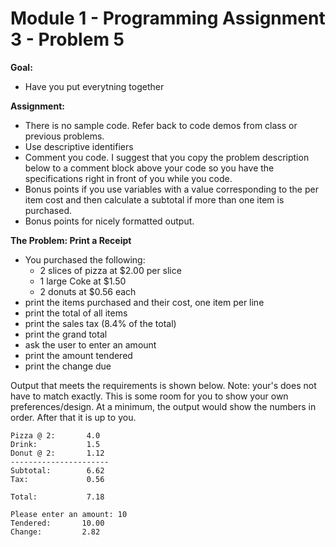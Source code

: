 #  Module 1 - Programming Assignment 3 - Problem 5

**Goal:** 
- Have you put everytning together

**Assignment:**  
- There is no sample code. Refer back to code demos from class or previous problems.
- Use descriptive identifiers
- Comment you code. I suggest that you copy the problem description below to a comment block above your code so you have the specifications right in front of you while you code.
- Bonus points if you use variables with a value corresponding to the per item cost and then calculate a subtotal if more than one item is purchased.
- Bonus points for nicely formatted output.

**The Problem: Print a Receipt**
- You purchased the following:
    - 2 slices of pizza at $2.00 per slice
    - 1 large Coke at $1.50
    - 2 donuts at $0.56 each
- print the items purchased and their cost, one item per line
- print the total of all items
- print the sales tax (8.4% of the total)
- print the grand total
- ask the user to enter an amount
- print the amount tendered
- print the change due

Output that meets the requirements is shown below. Note: your's does not have to match exactly. This is some room for you to show your own preferences/design. At a minimum, the output would show the numbers in order. After that it is up to you.

```
Pizza @ 2:       4.0
Drink:           1.5
Donut @ 2:       1.12
----------------------
Subtotal:        6.62
Tax:             0.56

Total:           7.18

Please enter an amount: 10
Tendered:       10.00
Change:         2.82
```
